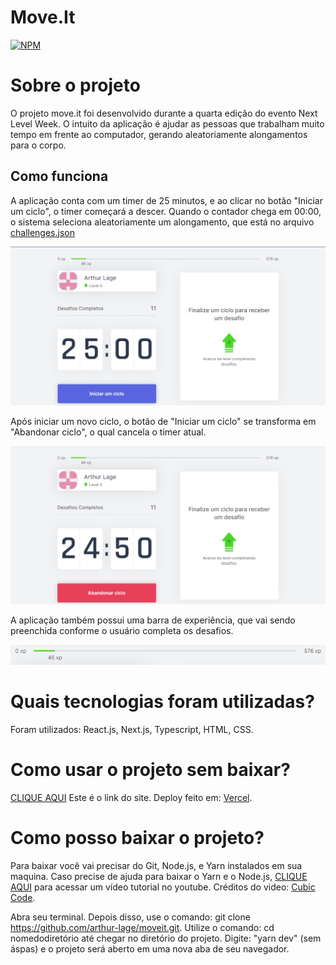 # Move.It

[![NPM](https://img.shields.io/npm/l/react)](https://github.com/arthur-lage/moveit/blob/main/LICENSE)

# Sobre o projeto

O projeto move.it foi desenvolvido durante a quarta edição do evento Next Level Week. O intuito da aplicação é ajudar as pessoas que trabalham muito tempo em frente ao computador, gerando aleatoriamente alongamentos para o corpo.

## Como funciona

A aplicação conta com um timer de 25 minutos, e ao clicar no botão "Iniciar um ciclo", o timer começará a descer. Quando o contador chega em 00:00, o sistema seleciona aleatoriamente um alongamento, que está no arquivo [challenges.json](https://github.com/arthur-lage/moveit/blob/main/challenges.json)

![Imagem IniciarCiclo](https://github.com/arthur-lage/moveit/blob/main/assets/Screenshot_44.png)

Após iniciar um novo ciclo, o botão de "Iniciar um ciclo" se transforma em "Abandonar ciclo", o qual cancela o timer atual.

![Imagem EncerrarCiclo](https://github.com/arthur-lage/moveit/blob/main/assets/image_2021-02-26_165533.png)

A aplicação também possui uma barra de experiência, que vai sendo preenchida conforme o usuário completa os desafios.

![Imagem XPBar](https://github.com/arthur-lage/moveit/blob/main/assets/image_2021-02-26_165952.png)

# Quais tecnologias foram utilizadas?

Foram utilizados: React.js, Next.js, Typescript, HTML, CSS.

# Como usar o projeto sem baixar?

[CLIQUE AQUI](https://moveit-hrnepn47a-arthur-lage.vercel.app) Este é o link do site. Deploy feito em: [Vercel](https://vercel.com).

# Como posso baixar o projeto?

Para baixar você vai precisar do Git, Node.js, e Yarn instalados em sua maquina. Caso precise de ajuda para baixar o Yarn e o Node.js, [CLIQUE AQUI](https://www.youtube.com/watch?v=CD_GC1kvWAA) para acessar um vídeo tutorial no youtube. Créditos do video: [Cubic Code](https://www.youtube.com/channel/UCDhy8vAYoTFmi3ZSwokRaEg).

Abra seu terminal.
Depois disso, use o comando: git clone https://github.com/arthur-lage/moveit.git.
Utilize o comando: cd nomedodiretório até chegar no diretório do projeto.
Digite: "yarn dev" (sem áspas) e o projeto será aberto em uma nova aba de seu navegador.
